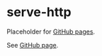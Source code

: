 # serve-http

Placeholder for [GitHub pages].

See [GitHub page].

[GitHub page]: https://garage.senzing.com/serve-http
[GitHub pages]: https://pages.github.com/
